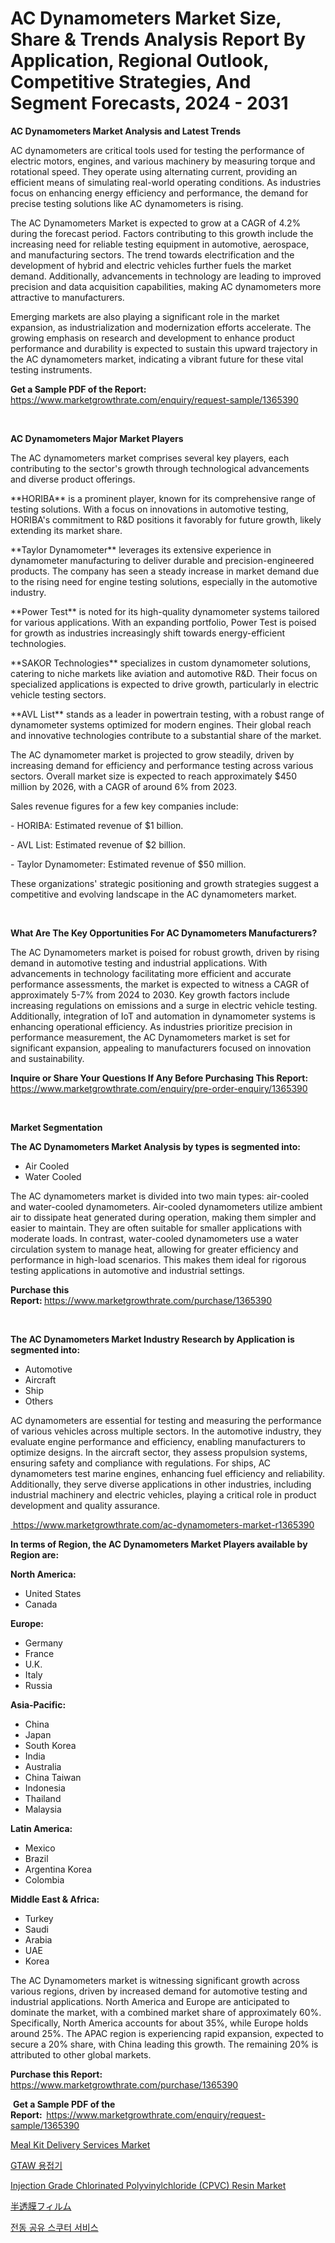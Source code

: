 <p><h1>AC Dynamometers Market Size, Share & Trends Analysis Report By Application, Regional Outlook, Competitive Strategies, And Segment Forecasts, 2024 - 2031</h1></p><p><strong>AC Dynamometers Market Analysis and Latest Trends</strong></p>
<p><p>AC dynamometers are critical tools used for testing the performance of electric motors, engines, and various machinery by measuring torque and rotational speed. They operate using alternating current, providing an efficient means of simulating real-world operating conditions. As industries focus on enhancing energy efficiency and performance, the demand for precise testing solutions like AC dynamometers is rising.</p><p>The AC Dynamometers Market is expected to grow at a CAGR of 4.2% during the forecast period. Factors contributing to this growth include the increasing need for reliable testing equipment in automotive, aerospace, and manufacturing sectors. The trend towards electrification and the development of hybrid and electric vehicles further fuels the market demand. Additionally, advancements in technology are leading to improved precision and data acquisition capabilities, making AC dynamometers more attractive to manufacturers.</p><p>Emerging markets are also playing a significant role in the market expansion, as industrialization and modernization efforts accelerate. The growing emphasis on research and development to enhance product performance and durability is expected to sustain this upward trajectory in the AC dynamometers market, indicating a vibrant future for these vital testing instruments.</p></p>
<p><strong>Get a Sample PDF of the Report:&nbsp;</strong> <a href="https://www.marketgrowthrate.com/enquiry/request-sample/1365390">https://www.marketgrowthrate.com/enquiry/request-sample/1365390</a></p>
<p>&nbsp;</p>
<p><strong>AC Dynamometers Major Market Players</strong></p>
<p><p>The AC dynamometers market comprises several key players, each contributing to the sector's growth through technological advancements and diverse product offerings. </p><p>**HORIBA** is a prominent player, known for its comprehensive range of testing solutions. With a focus on innovations in automotive testing, HORIBA's commitment to R&D positions it favorably for future growth, likely extending its market share.</p><p>**Taylor Dynamometer** leverages its extensive experience in dynamometer manufacturing to deliver durable and precision-engineered products. The company has seen a steady increase in market demand due to the rising need for engine testing solutions, especially in the automotive industry. </p><p>**Power Test** is noted for its high-quality dynamometer systems tailored for various applications. With an expanding portfolio, Power Test is poised for growth as industries increasingly shift towards energy-efficient technologies. </p><p>**SAKOR Technologies** specializes in custom dynamometer solutions, catering to niche markets like aviation and automotive R&D. Their focus on specialized applications is expected to drive growth, particularly in electric vehicle testing sectors.</p><p>**AVL List** stands as a leader in powertrain testing, with a robust range of dynamometer systems optimized for modern engines. Their global reach and innovative technologies contribute to a substantial share of the market.</p><p>The AC dynamometer market is projected to grow steadily, driven by increasing demand for efficiency and performance testing across various sectors. Overall market size is expected to reach approximately $450 million by 2026, with a CAGR of around 6% from 2023.</p><p>Sales revenue figures for a few key companies include:</p><p>- HORIBA: Estimated revenue of $1 billion.</p><p>- AVL List: Estimated revenue of $2 billion.</p><p>- Taylor Dynamometer: Estimated revenue of $50 million.</p><p>These organizations' strategic positioning and growth strategies suggest a competitive and evolving landscape in the AC dynamometers market.</p></p>
<p>&nbsp;</p>
<p><strong>What Are The Key Opportunities For AC Dynamometers Manufacturers?</strong></p>
<p><p>The AC Dynamometers market is poised for robust growth, driven by rising demand in automotive testing and industrial applications. With advancements in technology facilitating more efficient and accurate performance assessments, the market is expected to witness a CAGR of approximately 5-7% from 2024 to 2030. Key growth factors include increasing regulations on emissions and a surge in electric vehicle testing. Additionally, integration of IoT and automation in dynamometer systems is enhancing operational efficiency. As industries prioritize precision in performance measurement, the AC Dynamometers market is set for significant expansion, appealing to manufacturers focused on innovation and sustainability.</p></p>
<p><strong>Inquire or Share Your Questions If Any Before Purchasing This Report:</strong> <a href="https://www.marketgrowthrate.com/enquiry/pre-order-enquiry/1365390">https://www.marketgrowthrate.com/enquiry/pre-order-enquiry/1365390</a></p>
<p>&nbsp;</p>
<p><strong>Market Segmentation</strong></p>
<p><strong>The AC Dynamometers Market Analysis by types is segmented into:</strong></p>
<p><ul><li>Air Cooled</li><li>Water Cooled</li></ul></p>
<p><p>The AC dynamometers market is divided into two main types: air-cooled and water-cooled dynamometers. Air-cooled dynamometers utilize ambient air to dissipate heat generated during operation, making them simpler and easier to maintain. They are often suitable for smaller applications with moderate loads. In contrast, water-cooled dynamometers use a water circulation system to manage heat, allowing for greater efficiency and performance in high-load scenarios. This makes them ideal for rigorous testing applications in automotive and industrial settings.</p></p>
<p><strong>Purchase this Report:&nbsp;</strong><a href="https://www.marketgrowthrate.com/purchase/1365390">https://www.marketgrowthrate.com/purchase/1365390</a></p>
<p>&nbsp;</p>
<p><strong>The AC Dynamometers Market Industry Research by Application is segmented into:</strong></p>
<p><ul><li>Automotive</li><li>Aircraft</li><li>Ship</li><li>Others</li></ul></p>
<p><p>AC dynamometers are essential for testing and measuring the performance of various vehicles across multiple sectors. In the automotive industry, they evaluate engine performance and efficiency, enabling manufacturers to optimize designs. In the aircraft sector, they assess propulsion systems, ensuring safety and compliance with regulations. For ships, AC dynamometers test marine engines, enhancing fuel efficiency and reliability. Additionally, they serve diverse applications in other industries, including industrial machinery and electric vehicles, playing a critical role in product development and quality assurance.</p></p>
<p><a href="https://www.marketgrowthrate.com/ac-dynamometers-market-r1365390">&nbsp;https://www.marketgrowthrate.com/ac-dynamometers-market-r1365390</a></p>
<p><strong>In terms of Region, the AC Dynamometers Market Players available by Region are:</strong></p>
<p>
    <p> <strong> North America: </strong>
        <ul>
            <li>United States</li>
            <li>Canada</li>
        </ul>
        </p> 
    <p> <strong> Europe: </strong>
        <ul>
            <li>Germany</li>
            <li>France</li>
            <li>U.K.</li>
            <li>Italy</li>
            <li>Russia</li>
        </ul>
        </p> 
    <p> <strong> Asia-Pacific: </strong>
        <ul>
            <li>China</li>
            <li>Japan</li>
            <li>South Korea</li>
            <li>India</li>
            <li>Australia</li>
            <li>China Taiwan</li>
            <li>Indonesia</li>
            <li>Thailand</li>
            <li>Malaysia</li>
        </ul>
        </p> 
    <p> <strong> Latin America: </strong>
        <ul>
            <li>Mexico</li>
            <li>Brazil</li>
            <li>Argentina Korea</li>
            <li>Colombia</li>
        </ul>
        </p> 
    <p> <strong> Middle East & Africa: </strong>
        <ul>
            <li>Turkey</li>
            <li>Saudi</li>
            <li>Arabia</li>
            <li>UAE</li>
            <li>Korea</li>
        </ul>
    </p>
    </p>
<p><p>The AC Dynamometers market is witnessing significant growth across various regions, driven by increased demand for automotive testing and industrial applications. North America and Europe are anticipated to dominate the market, with a combined market share of approximately 60%. Specifically, North America accounts for about 35%, while Europe holds around 25%. The APAC region is experiencing rapid expansion, expected to secure a 20% share, with China leading this growth. The remaining 20% is attributed to other global markets.</p></p>
<p><strong>Purchase this Report: </strong><a href="https://www.marketgrowthrate.com/purchase/1365390">https://www.marketgrowthrate.com/purchase/1365390</a></p>
<p>&nbsp;<strong>Get a Sample PDF of the Report:&nbsp;&nbsp;</strong><a href="https://www.marketgrowthrate.com/enquiry/request-sample/1365390">https://www.marketgrowthrate.com/enquiry/request-sample/1365390</a></p>
<p><strong></strong></p>
<p><p><a href="https://www.linkedin.com/pulse/future-meal-kit-delivery-services-market-global-forecast-trends-f6tae?trackingId=8%2BP2RN5VSkqRKEJdfGgtgQ%3D%3D">Meal Kit Delivery Services Market</a></p><p><a href="https://medium.com/@austinalvarez1901/gtaw-%EC%9A%A9%EC%A0%91%EA%B8%B0-%EC%8B%9C%EC%9E%A5-%EA%B8%80%EB%A1%9C%EB%B2%8C-%EB%B0%8F-%EC%A7%80%EC%97%AD-%EB%B6%84%EC%84%9D-%EC%A7%80%EC%97%AD-%EA%B5%AD%EA%B0%80-%EC%88%98%EC%A4%80-%EB%B6%84%EC%84%9D-%EA%B2%BD%EC%9F%81-%ED%99%98%EA%B2%BD%EC%97%90-%EB%8C%80%ED%95%9C-%EC%B4%88%EC%A0%90-d2d414009438">GTAW 용접기</a></p><p><a href="https://issuu.com/reportprime-2/docs/injection-grade-chlorinated-polyvin_8c3d4f5473b12d">Injection Grade Chlorinated Polyvinylchloride (CPVC) Resin Market</a></p><p><a href="https://medium.com/@randallrunte2023/%E5%8D%8A%E9%80%8F%E8%86%9C%E5%B8%82%E5%A0%B4%E3%81%AE%E9%9D%A9%E5%91%BD-2024%E5%B9%B4-2031%E5%B9%B4-%E6%AC%A1%E3%81%AE10%E5%B9%B4%E3%82%92%E5%BD%A2%E4%BD%9C%E3%82%8B%E5%B8%82%E5%A0%B4%E5%8B%95%E5%90%91-1635d1f74a16">半透膜フィルム</a></p><p><a href="https://medium.com/@austinalvarez1901/%EC%A0%84%EA%B8%B0-%EA%B3%B5%EC%9C%A0-%EC%8A%A4%EC%BF%A0%ED%84%B0-%EC%84%9C%EB%B9%84%EC%8A%A4-%EC%8B%9C%EC%9E%A5%EC%9D%98-%EC%A0%9C%ED%92%88-%EC%9C%A0%ED%98%95-%EB%8F%84%ED%81%AC%EB%A6%AC%EC%8A%A4-%EC%8A%A4%ED%85%8C%EC%9D%B4%EC%85%98-%EA%B8%B0%EB%B0%98-%EA%B3%BC-%EC%95%A0%ED%94%8C%EB%A6%AC%EC%BC%80%EC%9D%B4%EC%85%98-%EB%82%A8%EC%84%B1-%EC%97%AC%EC%84%B1-%EC%97%90-%EB%8C%80%ED%95%9C-%EC%A2%85%ED%95%A9%EC%A0%81-%EB%B6%84%EC%84%9D-2024%EB%85%84%EB%B6%80%ED%84%B0-2031%EB%85%84%EA%B9%8C%EC%A7%80%EC%9D%98-%EC%98%88%EC%B8%A1-8f21b44bf26e?postPublishedType=repub">전동 공유 스쿠터 서비스</a></p></p>